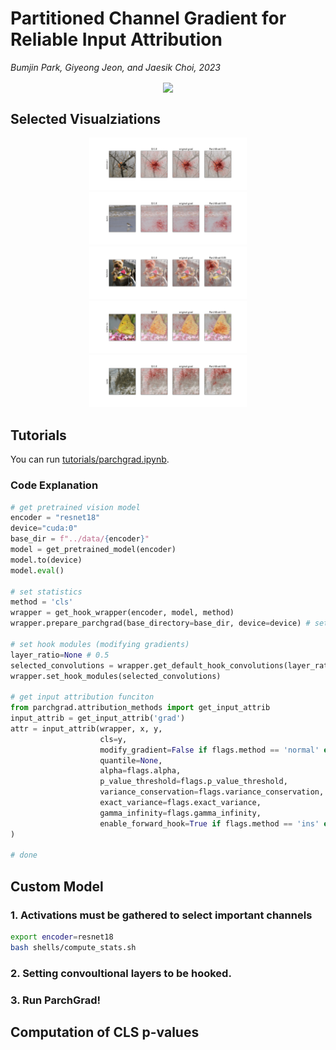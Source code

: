 # Partitioned Channel Gradient for Reliable Input Attribution 
*Bumjin Park, Giyeong Jeon, and Jaesik Choi, 2023* 

<p align="center">
<img align="center" src="https://drive.google.com/uc?export=view&id=1kJwgA-XPdP0k3cd60R8H7jdqtgLbLJ44" width=50% > 
</p>

## Selected Visualziations 

<p align="center">
<img src="labs/visualize/797.gif" width=50%>
<img src="labs/visualize/7012.gif" width=50%>
<img src="labs/visualize/9359.gif" width=50%>
<img src="labs/visualize/16298.gif" width=50% >
<img src="labs/visualize/24152.gif" width=50%>
</p>


## Tutorials 

You can run [tutorials/parchgrad.ipynb](https://github.com/fxnnxc/parchgrad/blob/main/tutorials/parchgrad.ipynb). 


### Code Explanation 

```python
# get pretrained vision model 
encoder = "resnet18"
device="cuda:0"
base_dir = f"../data/{encoder}"
model = get_pretrained_model(encoder) 
model.to(device)
model.eval()

# set statistics
method = 'cls'
wrapper = get_hook_wrapper(encoder, model, method) 
wrapper.prepare_parchgrad(base_directory=base_dir, device=device) # setting statistics for each convolutions

# set hook modules (modifying gradients) 
layer_ratio=None # 0.5
selected_convolutions = wrapper.get_default_hook_convolutions(layer_ratio)
wrapper.set_hook_modules(selected_convolutions)

# get input attribution funciton
from parchgrad.attribution_methods import get_input_attrib
input_attrib = get_input_attrib('grad')
attr = input_attrib(wrapper, x, y, 
                    cls=y, 
                    modify_gradient=False if flags.method == 'normal' else True,
                    quantile=None,
                    alpha=flags.alpha,
                    p_value_threshold=flags.p_value_threshold,
                    variance_conservation=flags.variance_conservation,
                    exact_variance=flags.exact_variance,
                    gamma_infinity=flags.gamma_infinity,
                    enable_forward_hook=True if flags.method == 'ins' else False, 
)

# done 
```


## Custom Model 

### 1. Activations must be gathered to select important channels

```bash 
export encoder=resnet18
bash shells/compute_stats.sh
```
 
### 2. Setting convoultional layers to be hooked. 

### 3. Run ParchGrad! 


## Computation of CLS p-values 

